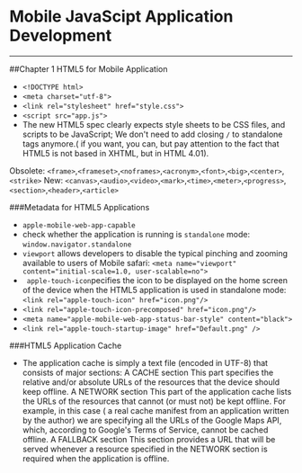 # Mobile JavaScipt Application Development 


---

##Chapter 1 HTML5 for Mobile Application
- `<!DOCTYPE html>`
- `<meta charset="utf-8">`
- `<link rel="stylesheet" href="style.css">`
- `<script src="app.js">` 
- The new HTML5 spec clearly expects style sheets to be CSS files, and scripts to be JavaScript; We don't need to add closing `/` to standalone tags anymore.( if you want, you can, but pay attention to the fact that HTML5 is not based in XHTML, but in HTML 4.01).

Obsolete:
`<frame>`,`<frameset>`,`<noframes>`,`<acronym>`,`<font>`,`<big>`,`<center>`,`<strike>`
New:
`<canvas>`,`<audio>`,`<video>`,`<mark>`,`<time>`,`<meter>`,`<progress>`,`<section>`,`<header>`,`<article>`

###Metadata for HTML5 Applications
- `apple-mobile-web-app-capable`
- check whether the application is running is `standalone` mode: `window.navigator.standalone`
- `viewport` allows developers to disable the typical pinching and zooming available to users of Mobile safari: `<meta name="viewport" content="initial-scale=1.0, user-scalable=no">`
- ` apple-touch-icon`pecifies the icon to be displayed on the home screen of the device when the HTML5 application is used in standalone mode: `<link rel="apple-touch-icon" href="icon.png"/>`
- `<link rel="apple-touch-icon-precomposed" href="icon.png"/>`
- `<meta name="apple-mobile-web-app-status-bar-style" content="black">`
- `<link rel="apple-touch-startup-image" href="Default.png" />`

###HTML5 Application Cache
- The application cache is simply a text file (encoded in UTF-8) that consists of major sections:
	A CACHE section
		This part specifies the relative and/or absolute URLs of the resources that the device should keep offline.
	A NETWORK section
		This part of the application cache lists the URLs of the resources that cannot (or must not) be kept offline. For example, in this case ( a real cache manifest from an application written by the author) we are specifying all the URLs of the Google Maps API, which, according to Google's Terms of Service, cannot be cached offline.
	A FALLBACK section
		This section provides a URL that will be served whenever a resource specified in the NETWORK section is required when the application is offline.
	
